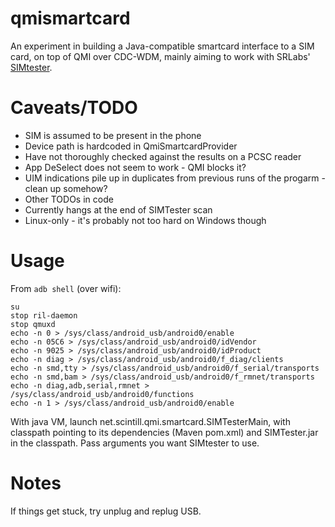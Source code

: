 # qmismartcard

An experiment in building a Java-compatible smartcard interface to a SIM card, on top of QMI over CDC-WDM, mainly aiming to work with SRLabs' [SIMtester](https://opensource.srlabs.de/projects/simtester).

# Caveats/TODO

* SIM is assumed to be present in the phone
* Device path is hardcoded in QmiSmartcardProvider
* Have not thoroughly checked against the results on a PCSC reader
* App DeSelect does not seem to work - QMI blocks it?
* UIM indications pile up in duplicates from previous runs of the progarm - clean up somehow?
* Other TODOs in code
* Currently hangs at the end of SIMTester scan
* Linux-only - it's probably not too hard on Windows though

# Usage

From `adb shell` (over wifi):

```
su
stop ril-daemon
stop qmuxd
echo -n 0 > /sys/class/android_usb/android0/enable
echo -n 05C6 > /sys/class/android_usb/android0/idVendor
echo -n 9025 > /sys/class/android_usb/android0/idProduct
echo -n diag > /sys/class/android_usb/android0/f_diag/clients
echo -n smd,tty > /sys/class/android_usb/android0/f_serial/transports
echo -n smd,bam > /sys/class/android_usb/android0/f_rmnet/transports
echo -n diag,adb,serial,rmnet > /sys/class/android_usb/android0/functions
echo -n 1 > /sys/class/android_usb/android0/enable
```

With java VM, launch net.scintill.qmi.smartcard.SIMTesterMain, with classpath pointing to its dependencies (Maven pom.xml) and SIMTester.jar in the classpath.
Pass arguments you want SIMtester to use.

# Notes

If things get stuck, try unplug and replug USB.

